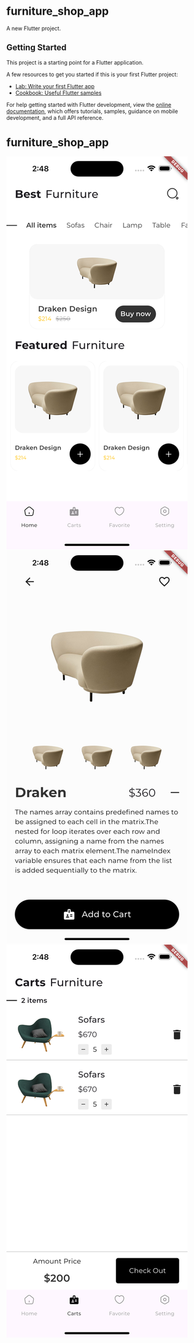 # furniture_shop_app

A new Flutter project.

## Getting Started

This project is a starting point for a Flutter application.

A few resources to get you started if this is your first Flutter project:

- [Lab: Write your first Flutter app](https://docs.flutter.dev/get-started/codelab)
- [Cookbook: Useful Flutter samples](https://docs.flutter.dev/cookbook)

For help getting started with Flutter development, view the
[online documentation](https://docs.flutter.dev/), which offers tutorials,
samples, guidance on mobile development, and a full API reference.
# furniture_shop_app

![Screenshoot](https://github.com/Gumiho2504/furniture_shop_app/blob/main/assets/simples/1.png)![Screenshoot](https://github.com/Gumiho2504/furniture_shop_app/blob/main/assets/simples/2.png)![Screenshoot](https://github.com/Gumiho2504/furniture_shop_app/blob/main/assets/simples/3.png)
